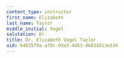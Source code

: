 ```yaml
---
content_type: instructor
first_name: Elizabeth
last_name: Taylor
middle_initial: Vogel
salutation: Dr.
title: Dr. Elizabeth Vogel Taylor
uid: 64035f9a-a78c-93a3-4db3-d6034513e534
---
```

